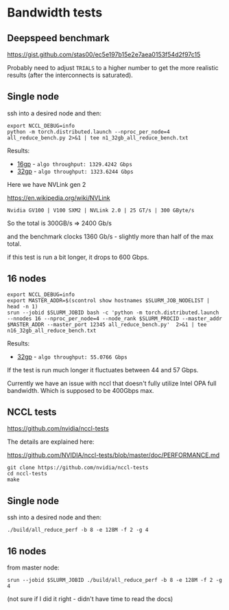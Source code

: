 # Bandwidth tests

## Deepspeed benchmark

https://gist.github.com/stas00/ec5e197b15e2e7aea0153f54d2f97c15

Probably need to adjust `TRIALS` to a higher number to get the more realistic results (after the interconnects is saturated).

## Single node

ssh into a desired node and then:
```
export NCCL_DEBUG=info
python -m torch.distributed.launch --nproc_per_node=4 all_reduce_bench.py 2>&1 | tee n1_32gb_all_reduce_bench.txt
```

Results:
- [16gp](./n1_16gb_all_reduce_bench.txt) - `algo throughput: 1329.4242 Gbps`
- [32gp](./n1_32gb_all_reduce_bench.txt) - `algo throughput: 1323.6244 Gbps`

Here we have NVLink gen 2

https://en.wikipedia.org/wiki/NVLink
```
Nvidia GV100 | V100 SXM2 | NVLink 2.0 | 25 GT/s | 300 GByte/s
```
So the total is 300GB/s => 2400 Gb/s

and the benchmark clocks 1360 Gb/s - slightly more than half of the max total.

if this test is run a bit longer, it drops to 600 Gbps.



## 16 nodes

```
export NCCL_DEBUG=info
export MASTER_ADDR=$(scontrol show hostnames $SLURM_JOB_NODELIST | head -n 1)
srun --jobid $SLURM_JOBID bash -c 'python -m torch.distributed.launch --nnodes 16 --nproc_per_node=4 --node_rank $SLURM_PROCID --master_addr $MASTER_ADDR --master_port 12345 all_reduce_bench.py'  2>&1 | tee n16_32gb_all_reduce_bench.txt
```
Results:

- [32gp](./n16_32gb_all_reduce_bench.txt) - `algo throughput: 55.0766 Gbps`

If the test is run much longer it fluctuates between 44 and 57 Gbps.

Currently we have an issue with nccl that doesn't fully utilize Intel OPA full bandwidth. Which is supposed to be 400Gbps max.


## NCCL tests

https://github.com/nvidia/nccl-tests

The details are explained here:

https://github.com/NVIDIA/nccl-tests/blob/master/doc/PERFORMANCE.md

```
git clone https://github.com/nvidia/nccl-tests
cd nccl-tests
make
```


## Single node

ssh into a desired node and then:
```
./build/all_reduce_perf -b 8 -e 128M -f 2 -g 4
```


## 16 nodes

from master node:
```
srun --jobid $SLURM_JOBID ./build/all_reduce_perf -b 8 -e 128M -f 2 -g 4
```
(not sure if I did it right - didn't have time to read the docs)
